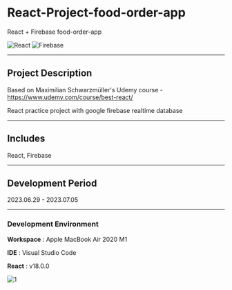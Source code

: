 # React-Project-food-order-app

React + Firebase food-order-app

![React](https://img.shields.io/badge/react-%2320232a.svg?style=for-the-badge&logo=react&logoColor=%2361DAFB&style=flat)
![Firebase](https://img.shields.io/badge/firebase-%23039BE5.svg?style=for-the-badge&logo=firebase&style=flat)

---

## Project Description

Based on Maximilian Schwarzmüller's Udemy course - https://www.udemy.com/course/best-react/

React practice project with google firebase realtime database

---

## Includes

React, Firebase

---

## Development Period

2023.06.29 - 2023.07.05

---

### Development Environment

**Workspace** : Apple MacBook Air 2020 M1

**IDE** : Visual Studio Code

**React** : v18.0.0

![1]()
